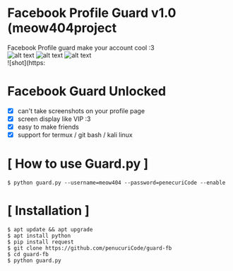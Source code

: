 # Facebook Profile Guard v1.0 (meow404project

Facebook Profile guard make your account cool :3<br>
![alt text](https://img.shields.io/badge/Coded-penecuriCode-blue.svg)
![alt text](https://img.shields.io/badge/Size-143.00KB-yellow.svg)
![alt text](https://img.shields.io/badge/Python-3-green.svg)<br>
![shot](https:

# Facebook Guard Unlocked
- [x] can't take screenshots on your profile page
- [x] screen display like VIP :3
- [x] easy to make friends
- [x] support for termux / git bash / kali linux

# [ How to use Guard.py ]
```
$ python guard.py --username=meow404 --password=penecuriCode --enable
```

# [ Installation ]
```
$ apt update && apt upgrade
$ apt install python
$ pip install request
$ git clone https://github.com/penucuriCode/guard-fb
$ cd guard-fb
$ python guard.py
